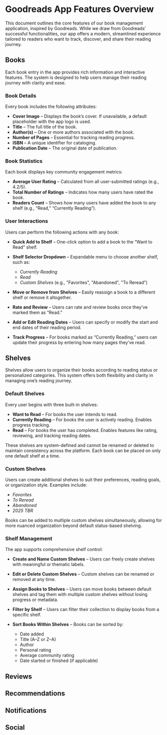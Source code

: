 # Goodreads App Features Overview

This document outlines the core features of our book management application, inspired by Goodreads. While we draw from Goodreads’ successful functionalities, our app offers a modern, streamlined experience tailored to readers who want to track, discover, and share their reading journey.

## Books

Each book entry in the app provides rich information and interactive features. The system is designed to help users manage their reading journey with clarity and ease.

### Book Details

Every book includes the following attributes:

* **Cover Image** – Displays the book’s cover. If unavailable, a default placeholder with the app logo is used.
* **Title** – The full title of the book.
* **Author(s)** – One or more authors associated with the book.
* **Number of Pages** – Essential for tracking reading progress.
* **ISBN** – A unique identifier for cataloging.
* **Publication Date** – The original date of publication.

### Book Statistics

Each book displays key community engagement metrics:

* **Average User Rating** – Calculated from all user-submitted ratings (e.g., 4.2/5).
* **Total Number of Ratings** – Indicates how many users have rated the book.
* **Readers Count** – Shows how many users have added the book to any shelf (e.g., “Read,” “Currently Reading”).

### User Interactions

Users can perform the following actions with any book:

* **Quick Add to Shelf** – One-click option to add a book to the “Want to Read” shelf.
* **Shelf Selector Dropdown** – Expandable menu to choose another shelf, such as:

  * *Currently Reading*
  * *Read*
  * *Custom Shelves* (e.g., "Favorites", "Abandoned", "To Reread")
* **Move or Remove from Shelves** – Easily reassign a book to a different shelf or remove it altogether.
* **Rate and Review** – Users can rate and review books once they’ve marked them as “Read.”
* **Add or Edit Reading Dates** – Users can specify or modify the start and end dates of their reading period.
* **Track Progress** – For books marked as “Currently Reading,” users can update their progress by entering how many pages they’ve read.

## Shelves

Shelves allow users to organize their books according to reading status or personalized categories. This system offers both flexibility and clarity in managing one’s reading journey.

### Default Shelves

Every user begins with three built-in shelves:

* **Want to Read** – For books the user intends to read.
* **Currently Reading** – For books the user is actively reading. Enables progress tracking.
* **Read** – For books the user has completed. Enables features like rating, reviewing, and tracking reading dates.

These shelves are system-defined and cannot be renamed or deleted to maintain consistency across the platform. Each book can be placed on only one default shelf at a time.

### Custom Shelves

Users can create additional shelves to suit their preferences, reading goals, or organization style. Examples include:

* *Favorites*
* *To Reread*
* *Abandoned*
* *2025 TBR*

Books can be added to multiple custom shelves simultaneously, allowing for more nuanced organization beyond default status-based shelving.

### Shelf Management

The app supports comprehensive shelf control:

* **Create and Name Custom Shelves** – Users can freely create shelves with meaningful or thematic labels.
* **Edit or Delete Custom Shelves** – Custom shelves can be renamed or removed at any time.
* **Assign Books to Shelves** – Users can move books between default shelves and tag them with multiple custom shelves without losing progress or metadata.
* **Filter by Shelf** – Users can filter their collection to display books from a specific shelf.
* **Sort Books Within Shelves** – Books can be sorted by:

  * Date added
  * Title (A–Z or Z–A)
  * Author
  * Personal rating
  * Average community rating
  * Date started or finished (if applicable)

## Reviews
## Recommendations
## Notifications
## Social

